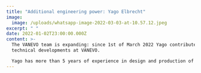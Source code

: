 ```yaml
---
title: "Additional engineering power: Yago Elbrecht"
image:
  image: /uploads/whatsapp-image-2022-03-03-at-10.57.12.jpeg
excerpt: " "
date: 2022-01-02T23:00:00.000Z
content: >-
  The VANEVO team is expanding: since 1st of March 2022 Yago contributes to the
  technical developments at VANEVO. 

  Yago has more than 5 years of experience in design and production of equipment for battery test benches.
---
```


